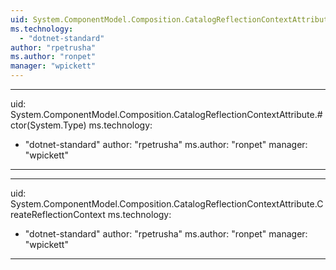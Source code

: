 ```yaml
---
uid: System.ComponentModel.Composition.CatalogReflectionContextAttribute
ms.technology: 
  - "dotnet-standard"
author: "rpetrusha"
ms.author: "ronpet"
manager: "wpickett"
---
```


---
uid: System.ComponentModel.Composition.CatalogReflectionContextAttribute.#ctor(System.Type)
ms.technology: 
  - "dotnet-standard"
author: "rpetrusha"
ms.author: "ronpet"
manager: "wpickett"
---

---
uid: System.ComponentModel.Composition.CatalogReflectionContextAttribute.CreateReflectionContext
ms.technology: 
  - "dotnet-standard"
author: "rpetrusha"
ms.author: "ronpet"
manager: "wpickett"
---
